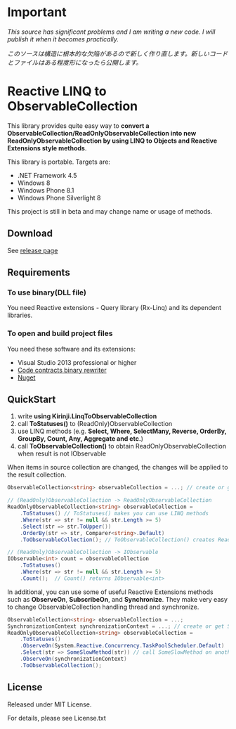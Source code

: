 Important
====================================
*This source has significant problems and I am writing a new code. I will publish it when it becomes practically.*

*このソースは構造に根本的な欠陥があるので新しく作り直します。新しいコードとファイルはある程度形になったら公開します。*


Reactive LINQ to ObservableCollection 
====================================
This library provides quite easy way to **convert a ObservableCollection/ReadOnlyObservableCollection into new ReadOnlyObservableCollection by using LINQ to Objects and Reactive Extensions style methods**.

This library is portable. Targets are:
* .NET Framework 4.5
* Windows 8
* Windows Phone 8.1
* Windows Phone Silverlight 8

This project is still in beta and may change name or usage of methods.

Download
--------
See [release page](https://github.com/syo00/Reactive-ObservableCollection-Mapper/releases)

Requirements
------------
### To use binary(DLL file)
You need Reactive extensions - Query library (Rx-Linq) and its dependent libraries.

### To open and build project files
You need these software and its extensions:

* Visual Studio 2013 professional or higher
* [Code contracts binary rewriter](http://visualstudiogallery.msdn.microsoft.com/1ec7db13-3363-46c9-851f-1ce455f66970)
* [Nuget](http://nuget.org/)

QuickStart
----------
1. write **using Kirinji.LinqToObservableCollection**
1. call **ToStatuses()** to (ReadOnly)ObservableCollection
1. use LINQ methods (e.g. **Select, Where, SelectMany, Reverse, OrderBy, GroupBy, Count, Any, Aggregate and etc.**)
1. call **ToObservableCollection()** to obtain ReadOnlyObservableCollection when result is not IObservable

When items in source collection are changed, the changes will be applied to the result collection.

```csharp
ObservableCollection<string> observableCollection = ...; // create or get ObservableCollection. you can also use ReadOnlyObservableCollection

// (ReadOnly)ObservableCollection -> ReadOnlyObservableCollection
ReadOnlyObservableCollection<string> observableCollection =
    .ToStatuses() // ToStatuses() makes you can use LINQ methods
    .Where(str => str != null && str.Length >= 5)
    .Select(str => str.ToUpper())
    .OrderBy(str => str, Comparer<string>.Default)
    .ToObservableCollection(); // ToObservableCollection() creates ReadOnlyObservableCollection

// (ReadOnly)ObservableCollection -> IObservable
IObservable<int> count = observableCollection
    .ToStatuses()
    .Where(str => str != null && str.Length >= 5)
    .Count();  // Count() returns IObservable<int>
```

In additional, you can use some of useful Reactive Extensions methods such as **ObserveOn**, **SubscribeOn**, and **Synchronize**. They make very easy to change ObservableCollection handling thread and synchronize.

```csharp
ObservableCollection<string> observableCollection = ...;
SynchronizationContext synchronizationContext = ...; // create or get SynchronizationContext
ReadOnlyObservableCollection<string> observableCollection =
    .ToStatuses()
    .ObserveOn(System.Reactive.Concurrency.TaskPoolScheduler.Default)
    .Select(str => SomeSlowMethod(str)) // call SomeSlowMethod on another thread (prevent it using UI thread)
    .ObserveOn(synchronizationContext)
    .ToObservableCollection();
```

License
-------
Released under MIT License.

For details, please see License.txt
